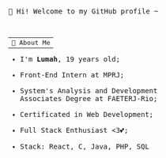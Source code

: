 <samp>
    💙 Hi! Welcome to my GitHub profile ~
    <br><br><br>
    <table><td>💖 About Me</td></table>
    <ul>
        <li>I'm <strong>Lumah</strong>, 19 years old;</li><br>
        <li>Front-End Intern at MPRJ;</li><br>
        <li>System's Analysis and Development<br>Associates Degree at FAETERJ-Rio;</li><br>
        <li>Certificated in Web Development;</li><br>
        <li>Full Stack Enthusiast <3💕;</li><br>
        <li>Stack: React, C, Java, PHP, SQL</li>
    </ul>
</samp>
